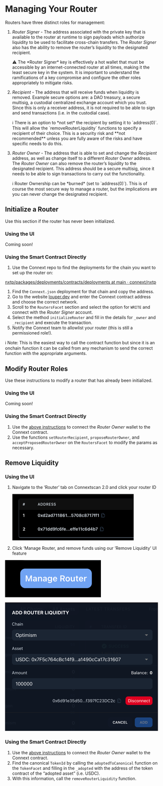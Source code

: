 # Managing Your Router

Routers have three distinct roles for management:

1. *Router Signer* - The address associated with the private key that is available to the router at runtime to sign payloads which authorize liquidity to be used to facilitate cross-chain transfers. The *Router Signer* also has the ability to remove the router’s liquidity to the designated recipient.
    
    <aside>
    ⚠️ The *Router Signer* key is effectively a hot wallet that must be accessible by an internet-connected router at all times, making it the least secure key in the system. It is important to understand the ramifications of a key compromise and configure the other roles appropriately to mitigate risks.
    
    </aside>
    
2. *Recipient* - The address that will receive funds when liquidity is removed. Example secure options are: a DAO treasury, a secure multisig, a custodial centralized exchange account which you trust. Since this is only a receiver address, it is not required to be able to sign and send transactions (i.e. in the custodial case).
    
    <aside>
    ℹ️ There is an option to *not set* the recipient by setting it to `address(0)`. This will allow the `removeRouterLiquidity` functions to specify a recipient of their choice. This is a security risk and **not recommended** unless you are fully aware of the risks and have specific needs to do this.
    
    </aside>
    
3. *Router Owner* - The address that is able to set and change the *Recipient* address, as well as change itself to a different *Router Owner* address. The *Router Owner* can also remove the router’s liquidity to the designated recipient. This address should be a secure multisig, since it needs to be able to sign transactions to carry out the functionality.
    
    <aside>
    ℹ️ Router Ownership can be *burned* (set to `address(0)`). This is of course the most secure way to manage a router, but the implications are you can never change the designated recipient.
    
    </aside>
    

## Initialize a Router

Use this section if the router has never been initialized.

### Using the UI

Coming soon!

### Using the Smart Contract Directly

1. Use the Connext repo to find the deployments for the chain you want to set up the router on: 

[nxtp/packages/deployments/contracts/deployments at main · connext/nxtp](https://github.com/connext/nxtp/tree/main/packages/deployments/contracts/deployments)

1. Find the `Connext.json` deployment for that chain and copy the address.
2. Go to the website [louper.dev](https://louper.dev/) and enter the Connext contract address and choose the correct network.
3. Scroll to the `RoutersFacet` section and select the option for `WRITE` and connect with the *Router Signer* account.
4. Select the method `initializeRouter` and fill in the details for `_owner` and `_recipient` and execute the transaction.
5. Notify the Connext team to allowlist your router (this is still a permissioned role!).

<aside>
ℹ️ Note: This is the easiest way to call the contract function but since it is an onchain function it can be called from any mechanism to send the correct function with the appropriate arguments.

</aside>

## Modify Router Roles

Use these instructions to modify a router that has already been initialized.

### Using the UI

Coming soon!

### Using the Smart Contract Directly

1. Use the [above instructions](https://www.notion.so/Router-Management-b7deba54c150424c978aa6abd4fec7f6) to connect the *Router Owner* wallet to the Connext contract.
2. Use the functions `setRouterRecipient`, `proposeRouterOwner`, and `acceptProposedRouterOwner` on the `RoutersFacet` to modify the params as necessary.

## Remove Liquidity

### Using the UI

1. Navigate to the ‘Router’ tab on Connextscan 2.0 and click your router ID
    
    ![Untitled](../images/routerAddresses.png)

2. Click ‘Manage Router, and remove funds using our ’Remove Liquidity’ UI feature

![Untitled](../images/manageRouter.png)

![Untitled](../images/addRouterLiquidity.png)

### Using the Smart Contract Directly

1. Use the [above instructions](https://www.notion.so/Router-Management-b7deba54c150424c978aa6abd4fec7f6) to connect the *Router Owner* wallet to the Connext contract.
2. Find the canonical `TokenId` by calling the `adoptedToCanonical` function on the `TokenFacet` and filling in the `_adopted` with the address of the token contract of the “adopted asset” (i.e. USDC).
3. With this information, call the `removeRouterLiquidity` function.